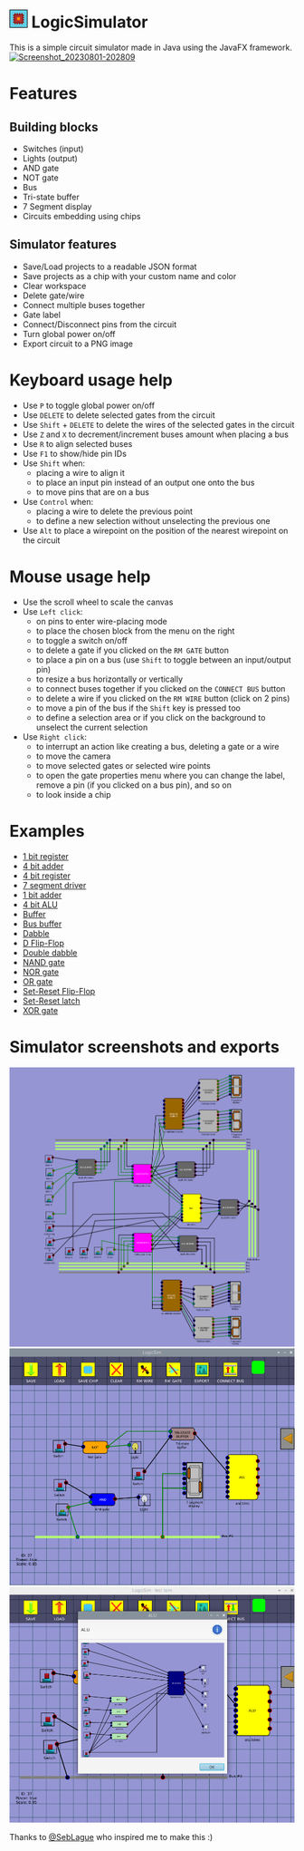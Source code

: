 # ![icon](icon.png) LogicSimulator
This is a simple circuit simulator made in Java using the JavaFX framework.
[![Screenshot_20230801-202809](https://github.com/OrangoMango/LogicSimulator/assets/61402409/6ad3fe71-0436-404d-b642-3cef2cb989af)](https://orangomango.itch.io/logicsimulator)

# Features
## Building blocks
* Switches (input)
* Lights (output)
* AND gate
* NOT gate
* Bus
* Tri-state buffer
* 7 Segment display
* Circuits embedding using chips
## Simulator features
* Save/Load projects to a readable JSON format
* Save projects as a chip with your custom name and color
* Clear workspace
* Delete gate/wire
* Connect multiple buses together
* Gate label
* Connect/Disconnect pins from the circuit
* Turn global power on/off
* Export circuit to a PNG image

# Keyboard usage help
* Use `P` to toggle global power on/off
* Use `DELETE` to delete selected gates from the circuit
* Use `Shift` + `DELETE` to delete the wires of the selected gates in the circuit
* Use `Z` and `X` to decrement/increment buses amount when placing a bus
* Use `R` to align selected buses
* Use `F1` to show/hide pin IDs
* Use `Shift` when:
	* placing a wire to align it
	* to place an input pin instead of an output one onto the bus
	* to move pins that are on a bus
* Use `Control` when:
	* placing a wire to delete the previous point
	* to define a new selection without unselecting the previous one
* Use `Alt` to place a wirepoint on the position of the nearest wirepoint on the circuit

# Mouse usage help
* Use the scroll wheel to scale the canvas
* Use `Left click`:
	* on pins to enter wire-placing mode
	* to place the chosen block from the menu on the right
	* to toggle a switch on/off
	* to delete a gate if you clicked on the `RM GATE` button
	* to place a pin on a bus (use `Shift` to toggle between an input/output pin)
	* to resize a bus horizontally or vertically
	* to connect buses together if you clicked on the `CONNECT BUS` button
	* to delete a wire if you clicked on the `RM WIRE` button (click on 2 pins)
	* to move a pin of the bus if the `Shift` key is pressed too
	* to define a selection area or if you click on the background to unselect the current selection
* Use `Right click`:
	* to interrupt an action like creating a bus, deleting a gate or a wire
	* to move the camera
	* to move selected gates or selected wire points
	* to open the gate properties menu where you can change the label, remove a pin (if you clicked on a bus pin), and so on
	* to look inside a chip

# Examples
* [1 bit register](https://github.com/OrangoMango/LogicSimulator/raw/main/examples/1bitRegister.png)
* [4 bit adder](https://github.com/OrangoMango/LogicSimulator/raw/main/examples/4bAdder.png)
* [4 bit register](https://github.com/OrangoMango/LogicSimulator/raw/main/examples/4bRegister.png)
* [7 segment driver](https://github.com/OrangoMango/LogicSimulator/raw/main/examples/7sDriver.png)
* [1 bit adder](https://github.com/OrangoMango/LogicSimulator/raw/main/examples/adder.png)
* [4 bit ALU](https://github.com/OrangoMango/LogicSimulator/raw/main/examples/alu.png)
* [Buffer](https://github.com/OrangoMango/LogicSimulator/raw/main/examples/buffer.png)
* [Bus buffer](https://github.com/OrangoMango/LogicSimulator/raw/main/examples/busBuffer.png)
* [Dabble](https://github.com/OrangoMango/LogicSimulator/raw/main/examples/dabble.png)
* [D Flip-Flop](https://github.com/OrangoMango/LogicSimulator/raw/main/examples/dFlipFlop.png)
* [Double dabble](https://github.com/OrangoMango/LogicSimulator/raw/main/examples/doubleDabble.png)
* [NAND gate](https://github.com/OrangoMango/LogicSimulator/raw/main/examples/nand.png)
* [NOR gate](https://github.com/OrangoMango/LogicSimulator/raw/main/examples/nor.png)
* [OR gate](https://github.com/OrangoMango/LogicSimulator/raw/main/examples/or.png)
* [Set-Reset Flip-Flop](https://github.com/OrangoMango/LogicSimulator/raw/main/examples/srFlipFlop.png)
* [Set-Reset latch](https://github.com/OrangoMango/LogicSimulator/raw/main/examples/srLatch.png)
* [XOR gate](https://github.com/OrangoMango/LogicSimulator/raw/main/examples/xor.png)

# Simulator screenshots and exports
![export](example.png)  
![sc1](sc1.png)  
![sc2](sc2.png)  

Thanks to [@SebLague](https://github.com/SebLague) who inspired me to make this :)
